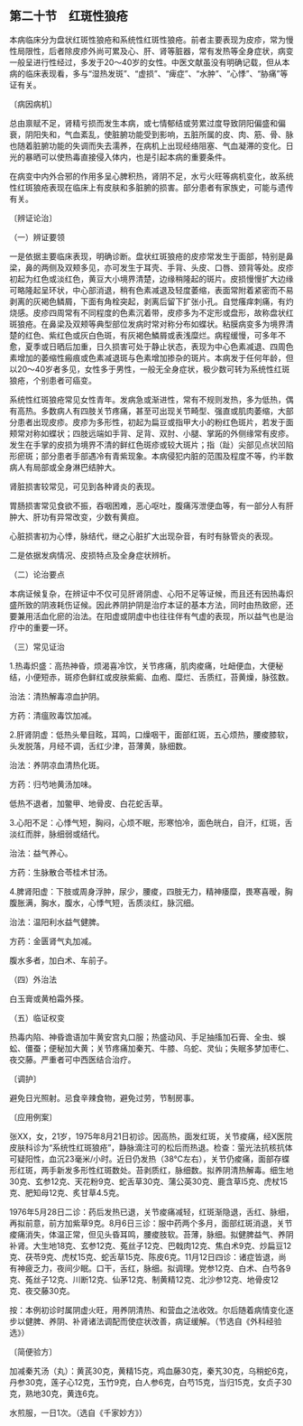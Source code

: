 ## 第二十节　红斑性狼疮

本病临床分为盘状红斑性狼疮和系统性红斑性狼疮。前者主要表现为皮疹，常为慢性局限性，后者除皮疹外尚可累及心、肝、肾等脏器，常有发热等全身症状，病变一般呈进行性经过，多发于20〜40岁的女性。中医文献虽没有明确记载，但从本病的临床表现看，多与“湿热发斑”、“虚损”、“痺症”、“水肿”、“心悸”、“胁痛”等证有关。

〔病因病机〕

总由禀赋不足，肾精亏损而发生本病，或七情郁结或劳累过度导致阴阳偏盛和偏衰，阴阳失和，气血紊乱，使脏腑功能受到影响，五脏所属的皮、肉、筋、骨、脉也随着脏腑功能的失调而失去濡养，在病机上出现经络阻塞、气血凝滞的变化。日光的暴晒可以使热毒直接侵入体内，也是引起本病的重要条件。

在病变中内外合邪的作用多呈心脾积热，肾阴不足，水亏火旺等病机变化，故系统性红斑狼疮表现在临床上有皮肤和多脏腑的损害。部分患者有家族史，可能与遗传有关。

〔辨证论治〕

（一）辨证要领

一是依据主要临床表现，明确诊断。盘状红斑狼疮的皮疹常发生于面部，特别是鼻梁，鼻的两侧及双颊多见，亦可发生于耳壳、手背、头皮、口唇、颈背等处。皮疹初起为红色或淡红色，黄豆大小境界清楚，边缘稍隆起的斑片。皮损慢慢扩大边缘可略隆起呈环状，中心部消退，稍有色素减退及轻度萎缩，表面常附着紧密而不易剥离的灰褐色鳞屑，下面有角栓突起，剥离后留下扩张小孔。自觉瘙痒刺痛，有灼烧感。皮疹四周常有不同程度的色素沉着带，皮疹多为不定形或盘形，故称盘状红斑狼疮。在鼻梁及双颊等典型部位发病时常对称分布如蝶状。粘膜病变多为境界清楚的红色、紫红色或灰白色斑，有灰褐色鱗屑或表浅糜烂。病程缓慢，可多年不愈，夏季或日晒后加重，日久损害可处于静止状态，表现为中心色素减退、四周色素增加的萎缩性瘢痕或色素减退斑与色素增加掺杂的斑片。本病发于任何年龄，但以20～40岁者多见，女性多于男性，一般无全身症状，极少数可转为系统性红斑狼疮，个别患者可癌变。

系统性红斑狼疮常见女性青年。发病急或渐进性，常有不规则发热，多为低热，偶有高热。多数病人有四肢关节疼痛，甚至可出现关节畸型、强直或肌肉萎缩，大部分患者出现皮疹。皮疹为多形性，初起为扁豆或指甲大小的粉红色斑片，若发于面颊常对称如蝶状；四肢远端如手背、足背、双肘、小腿、掌跖的外侧缘常有皮疹。发生在手掌的皮损为境界不清的鲜红色斑疹或较大斑片；指（趾）尖部见点状凹陷形瘀斑；部分患者手部遇冷有青紫现象。本病侵犯内脏的范围及程度不等，约半数病人有局部或全身淋巴结肿大。

肾脏损害较常见，可见到各种肾炎的表现。

胃肠损害常见食欲不振，吞咽困难，恶心呕吐，腹痛泻泄便血等，有一部分人有肝肿大、肝功有异常改变，少数有黄疸。

心脏损害初为心悸，脉结代，继之心脏扩大出现杂音，有时有脉管炎的表现。

二是依据发病情况、皮损特点及全身症状辨析。

（二）论治要点

本病证候复杂，在辨证中不仅可见肝肾阴虚、心阳不足等证候，而且还有因热毒炽盛所致的阴液耗伤证候。因此养阴护阴是治疗本证的基本方法，同时由热致瘀，还要兼用活血化瘀的治法。在阳虚或阴虚中也往往伴有气虚的表现，所以益气也是治疗中的重要一环。

（三）常见证治

1.热毒炽盛：高热神昏，烦渴喜冷饮，关节疼痛，肌肉痠痛，吐衄便血，大便秘结，小便短赤，斑疹色鲜红或皮肤紫癜、血疱、糜烂、舌质红，苔黄燥，脉弦数。

治法：清热解毒凉血护阴。

方药：清瘟败毒饮加减。

2.肝肾阴虚：低热头晕目眩，耳鸣，口燥咽干，面部红斑，五心烦热，腰痠膝软，头发脱落，月经不调，舌红少津，苔薄黄，脉细数。

治法：养阴凉血清热化斑。

方药：归芍地黄汤加味。

低热不退者，加鳖甲、地骨皮、白花蛇舌草。

3.心阳不足：心悸气短，胸闷，心烦不眠，形寒怕冷，面色㿠白，自汗，红斑，舌淡红而胖，脉细弱或结代。

治法：益气养心。

方药：生脉散合苓桂术甘汤。

4.脾肾阳虚：下肢或周身浮肿，尿少，腰痠，四肢无力，精神痿糜，畏寒喜暧，胸腹胀满，胸水，腹水，心悸气短，舌质淡红，脉沉细。

治法：温阳利水益气健脾。

方药：金匮肾气丸加减。

腹水多者，加白术、车前子。

（四）外治法

白玉膏或黄柏霜外搽。

（五）临证权变

热毒内陷、神昏谵语加牛黄安宫丸口服；热盛动风、手足抽搐加石膏、全虫、蜈蚣、僵蚕；便秘加大黄；关节疼痛加秦艽、牛膝、乌蛇、灵仙；失眠多梦加枣仁、夜交藤。严重者可中西医结合治疗。

〔调护〕

避免日光照射。忌食辛辣食物，避免过劳，节制房事。

〔应用例案〕

张XX，女，21岁，1975年8月21日初诊。因高热，面发红斑，关节痠痛，经X医院皮肤科诊为“系统性红斑狼疮”，静脉滴注可的松后而热退。检查：萤光法抗核抗体可疑阳性，血沉23毫米/小时。近日仍发热（38℃左右），关节仍痠痛，面部存蝶形红斑，两手新发多形性红斑数处。苔剥质红，脉细数。拟养阴清热解毒。细生地30克、玄参12克、天花粉9克、蛇舌草30克、蒲公英30克、鹿含草I5克、虎杖15克、肥知母12克、炙甘草4.5克。

1976年5月28日二诊：药后发热已退，关节痠痛减轻，红斑渐隐退，舌红、脉细，再拟前意，前方加紫草9克。8月6日三诊：服中药两个多月，面部红斑消退，关节痠痛消失，体温正常，但见头昏耳鸣，腰痠肢软。苔薄，脉细。拟健脾益气、养阴补肾。大生地18克、玄参12克、菟丝子12克、巴戟肉12克、焦白术9克、炒扁豆12克、茯苓9克、虎杖15克、蛇舌草15克、陈皮6克。11月12日四诊：诸症皆退，尚有神疲乏力，夜间少眠。口干，舌红，脉细。拟调理。党参12克、白术、白芍各9克、菟丝子12克、川断12克、仙茅12克、制黄精12克、北沙参12克、地骨皮12克、夜交藤30克。

按：本例初诊时属阴虚火旺，用养阴清热、和营血之法收效。尔后随着病情变化逐步以健脾、养阴、补肾诸法调配而使症状改善，病证缓解。（节选自《外科经验选》）

〔简便验方〕

加减秦艽汤（丸）：黄芪30克，黄精15克，鸡血藤30克，秦艽30克，乌稍蛇6克，丹参30克，莲子心12克，玉竹9克，白人参6克，白芍15克，当归15克，女贞子30克，熟地30克，黄连6克。

水煎服，一日1次。（选自《千家妙方》）
